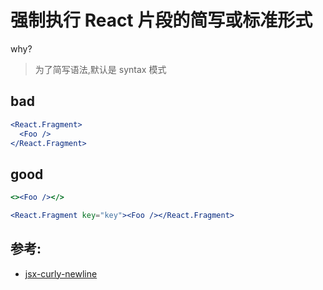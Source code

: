 # 强制执行 React 片段的简写或标准形式

why?

> 为了简写语法,默认是 syntax 模式

## bad

```jsx
<React.Fragment>
  <Foo />
</React.Fragment>
```

## good

```jsx
<><Foo /></>

<React.Fragment key="key"><Foo /></React.Fragment>
```

## 参考:

- [jsx-curly-newline](https://github.com/jsx-eslint/eslint-plugin-react/blob/c42b624d0fb9ad647583a775ab9751091eec066f/docs/rules/jsx-curly-newline)
